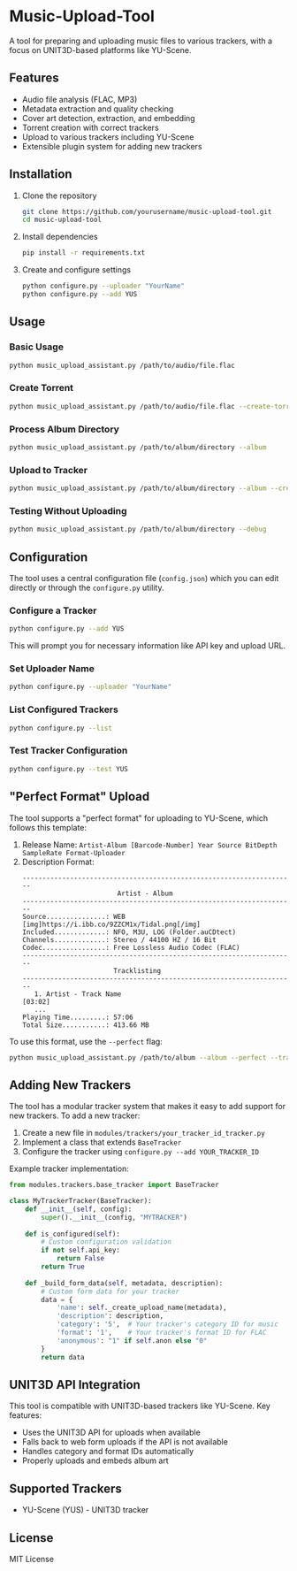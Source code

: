 # Music-Upload-Tool

A tool for preparing and uploading music files to various trackers, with a focus on UNIT3D-based platforms like YU-Scene.

## Features

- Audio file analysis (FLAC, MP3)
- Metadata extraction and quality checking
- Cover art detection, extraction, and embedding
- Torrent creation with correct trackers
- Upload to various trackers including YU-Scene
- Extensible plugin system for adding new trackers

## Installation

1. Clone the repository
   ```bash
   git clone https://github.com/yourusername/music-upload-tool.git
   cd music-upload-tool
   ```

2. Install dependencies
   ```bash
   pip install -r requirements.txt
   ```

3. Create and configure settings
   ```bash
   python configure.py --uploader "YourName"
   python configure.py --add YUS
   ```

## Usage

### Basic Usage

```bash
python music_upload_assistant.py /path/to/audio/file.flac
```

### Create Torrent

```bash
python music_upload_assistant.py /path/to/audio/file.flac --create-torrent
```

### Process Album Directory

```bash
python music_upload_assistant.py /path/to/album/directory --album
```

### Upload to Tracker

```bash
python music_upload_assistant.py /path/to/album/directory --album --create-torrent --tracker YUS --upload
```

### Testing Without Uploading

```bash
python music_upload_assistant.py /path/to/album/directory --debug
```

## Configuration

The tool uses a central configuration file (`config.json`) which you can edit directly or through the `configure.py` utility.

### Configure a Tracker

```bash
python configure.py --add YUS
```

This will prompt you for necessary information like API key and upload URL.

### Set Uploader Name

```bash
python configure.py --uploader "YourName"
```

### List Configured Trackers

```bash
python configure.py --list
```

### Test Tracker Configuration

```bash
python configure.py --test YUS
```

## "Perfect Format" Upload

The tool supports a "perfect format" for uploading to YU-Scene, which follows this template:

1. Release Name: `Artist-Album [Barcode-Number] Year Source BitDepth SampleRate Format-Uploader`
2. Description Format:
   ```
   ---------------------------------------------------------------------
                           Artist - Album
   ---------------------------------------------------------------------
   Source...............: WEB [img]https://i.ibb.co/9ZZCM1x/Tidal.png[/img]
   Included.............: NFO, M3U, LOG (Folder.auCDtect)
   Channels.............: Stereo / 44100 HZ / 16 Bit
   Codec................: Free Lossless Audio Codec (FLAC)
   ---------------------------------------------------------------------
                          Tracklisting
   ---------------------------------------------------------------------
      1. Artist - Track Name                                     [03:02]
      ...
   Playing Time.........: 57:06
   Total Size...........: 413.66 MB
   ```

To use this format, use the `--perfect` flag:

```bash
python music_upload_assistant.py /path/to/album --album --perfect --tracker YUS
```

## Adding New Trackers

The tool has a modular tracker system that makes it easy to add support for new trackers. To add a new tracker:

1. Create a new file in `modules/trackers/your_tracker_id_tracker.py`
2. Implement a class that extends `BaseTracker`
3. Configure the tracker using `configure.py --add YOUR_TRACKER_ID`

Example tracker implementation:

```python
from modules.trackers.base_tracker import BaseTracker

class MyTrackerTracker(BaseTracker):
    def __init__(self, config):
        super().__init__(config, "MYTRACKER")
        
    def is_configured(self):
        # Custom configuration validation
        if not self.api_key:
            return False
        return True
    
    def _build_form_data(self, metadata, description):
        # Custom form data for your tracker
        data = {
            'name': self._create_upload_name(metadata),
            'description': description,
            'category': '5',  # Your tracker's category ID for music
            'format': '1',    # Your tracker's format ID for FLAC
            'anonymous': "1" if self.anon else "0"
        }
        return data
```

## UNIT3D API Integration

This tool is compatible with UNIT3D-based trackers like YU-Scene. Key features:

- Uses the UNIT3D API for uploads when available
- Falls back to web form uploads if the API is not available
- Handles category and format IDs automatically
- Properly uploads and embeds album art

## Supported Trackers

- YU-Scene (YUS) - UNIT3D tracker

## License

MIT License
